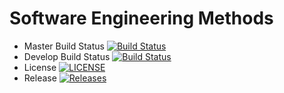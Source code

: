 # Software Engineering Methods

- Master Build Status [![Build Status](https://travis-ci.org/GroupNumber-21/Group21.svg?branch=master)](https://travis-ci.org/GroupNumber-21/Group21)
- Develop Build Status [![Build Status](https://travis-ci.org/GroupNumber-21/Group21.svg?branch=develop)](https://travis-ci.org/GroupNumber-21/Group21)
- License [![LICENSE](https://img.shields.io/github/license/GroupNumber-21/Group21.svg?style=flat-square)](https://github.com/GroupNumber-21/Group21/blob/master/LICENSE)
- Release [![Releases](https://img.shields.io/github/release/GroupNumber-21/Group21/all.svg?style=flat-square)](https://github.com/GroupNumber21/Group21/releases)